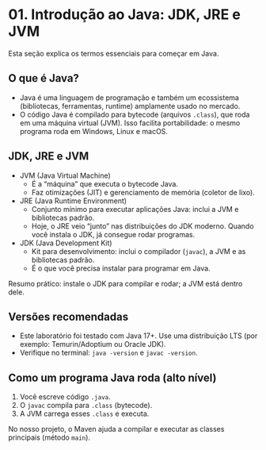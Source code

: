 # 01. Introdução ao Java: JDK, JRE e JVM

Esta seção explica os termos essenciais para começar em Java.

## O que é Java?
- Java é uma linguagem de programação e também um ecossistema (bibliotecas, ferramentas, runtime) amplamente usado no mercado.
- O código Java é compilado para bytecode (arquivos `.class`), que roda em uma máquina virtual (JVM). Isso facilita portabilidade: o mesmo programa roda em Windows, Linux e macOS.

## JDK, JRE e JVM
- JVM (Java Virtual Machine)
  - É a “máquina” que executa o bytecode Java.
  - Faz otimizações (JIT) e gerenciamento de memória (coletor de lixo).
- JRE (Java Runtime Environment)
  - Conjunto mínimo para executar aplicações Java: inclui a JVM e bibliotecas padrão.
  - Hoje, o JRE veio “junto” nas distribuições do JDK moderno. Quando você instala o JDK, já consegue rodar programas.
- JDK (Java Development Kit)
  - Kit para desenvolvimento: inclui o compilador (`javac`), a JVM e as bibliotecas padrão.
  - É o que você precisa instalar para programar em Java.

Resumo prático: instale o JDK para compilar e rodar; a JVM está dentro dele.

## Versões recomendadas
- Este laboratório foi testado com Java 17+. Use uma distribuição LTS (por exemplo: Temurin/Adoptium ou Oracle JDK).
- Verifique no terminal: `java -version` e `javac -version`.

## Como um programa Java roda (alto nível)
1) Você escreve código `.java`.
2) O `javac` compila para `.class` (bytecode).
3) A JVM carrega esses `.class` e executa.

No nosso projeto, o Maven ajuda a compilar e executar as classes principais (método `main`).

